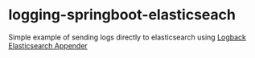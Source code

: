 # logging-springboot-elasticseach
Simple example of sending logs directly to elasticsearch using <a href="https://github.com/internetitem/logback-elasticsearch-appender" target="_blank">Logback Elasticsearch Appender</a> 
